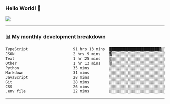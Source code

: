 ### Hello World! 👋

<a>
  <img align="center" src="https://github-readme-stats.vercel.app/api?username=megatunger&count_private=true&include_all_commits=true&bg_color=30,56CCF2,2F80ED&title_color=fff&text_color=fff" />
</a>

------
### 📊 My monthly development breakdown

<!--START_SECTION:waka-->

```txt
TypeScript                    91 hrs 13 mins  ██████████████████████▓░░   91.20 %
JSON                          2 hrs 9 mins    ▓░░░░░░░░░░░░░░░░░░░░░░░░   02.16 %
Text                          1 hr 25 mins    ▒░░░░░░░░░░░░░░░░░░░░░░░░   01.42 %
Other                         1 hr 13 mins    ▒░░░░░░░░░░░░░░░░░░░░░░░░   01.23 %
Python                        35 mins         ░░░░░░░░░░░░░░░░░░░░░░░░░   00.60 %
Markdown                      31 mins         ░░░░░░░░░░░░░░░░░░░░░░░░░   00.53 %
JavaScript                    28 mins         ░░░░░░░░░░░░░░░░░░░░░░░░░   00.48 %
Git                           28 mins         ░░░░░░░░░░░░░░░░░░░░░░░░░   00.48 %
CSS                           26 mins         ░░░░░░░░░░░░░░░░░░░░░░░░░   00.44 %
.env file                     22 mins         ░░░░░░░░░░░░░░░░░░░░░░░░░   00.38 %
```

<!--END_SECTION:waka-->

------
